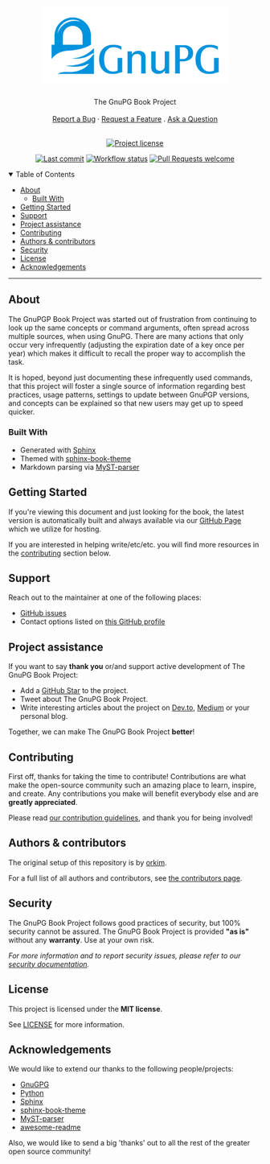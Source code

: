 <h1 align="center">
  <a href="https://github.com/orkim/gpg-book">
    <!-- Please provide path to your logo here -->
    <img src="docs/images/gnupg_logo.svg" alt="Logo" width="375">
  </a>
</h1>

<div align="center">
  The GnuPG Book Project
  <br />
  <br />
  <a href="https://github.com/orkim/gpg-book/issues/new?assignees=&labels=bug&template=01_BUG_REPORT.md&title=bug%3A+">Report a Bug</a>
  ·
  <a href="https://github.com/orkim/gpg-book/issues/new?assignees=&labels=enhancement&template=02_FEATURE_REQUEST.md&title=feat%3A+">Request a Feature</a>
  .
  <a href="https://github.com/orkim/gpg-book/issues/new?assignees=&labels=question&template=04_SUPPORT_QUESTION.md&title=support%3A+">Ask a Question</a>
</div>

<div align="center">
<br />

[![Project license](https://img.shields.io/github/license/orkim/gpg-book.svg?style=flat-square)](LICENSE)

[![Last commit](https://img.shields.io/github/last-commit/orkim/gpg-book/main)](https://www.github.com/orkim/gpg-book/)
[![Workflow status](https://img.shields.io/github/workflow/status/orkim/gpg-book/GitHub%20Pages)](https://www.github.com/orkim/gpg-book/)
[![Pull Requests welcome](https://img.shields.io/badge/PRs-welcome-ff69b4.svg?style=flat-square)](https://github.com/orkim/gpg-book/issues?q=is%3Aissue+is%3Aopen+label%3A%22help+wanted%22)

</div>

<details open="open">
<summary>Table of Contents</summary>

- [About](#about)
    - [Built With](#built-with)
- [Getting Started](#getting-started)
- [Support](#support)
- [Project assistance](#project-assistance)
- [Contributing](#contributing)
- [Authors & contributors](#authors--contributors)
- [Security](#security)
- [License](#license)
- [Acknowledgements](#acknowledgements)

</details>

---

## About

The GnuPGP Book Project was started out of frustration from continuing to look up the same concepts or command
arguments, often spread across multiple sources, when using GnuPG. There are many actions that only occur very
infrequently (adjusting the expiration date of a key once per year) which makes it difficult to recall the proper way
to accomplish the task.

It is hoped, beyond just documenting these infrequently used commands, that this project will foster a single source of
information regarding best practices, usage patterns, settings to update between GnuPGP versions, and concepts can be
explained so that new users may get up to speed quicker.

### Built With

* Generated with [Sphinx](https://www.sphinx-doc.org/en/master/)
* Themed with [sphinx-book-theme](https://github.com/executablebooks/sphinx-book-theme)
* Markdown parsing via [MyST-parser](https://github.com/executablebooks/MyST-Parser)

## Getting Started

If you're viewing this document and just looking for the book, the latest version is automatically built and always
available via our [GitHub Page](https://orkim.github.io/gpg-book/) which we utilize for hosting.

If you are interested in helping write/etc/etc. you will find more resources in the [contributing](#contributing)
section below.

## Support

Reach out to the maintainer at one of the following places:

- [GitHub issues](https://github.com/orkim/gpg-book/issues/new?assignees=&labels=question&template=04_SUPPORT_QUESTION.md&title=support%3A+)
- Contact options listed on [this GitHub profile](https://github.com/orkim)

## Project assistance

If you want to say **thank you** or/and support active development of The GnuPG Book Project:

- Add a [GitHub Star](https://github.com/orkim/gpg-book) to the project.
- Tweet about The GnuPG Book Project.
- Write interesting articles about the project on [Dev.to](https://dev.to/), [Medium](https://medium.com/) or your
  personal blog.

Together, we can make The GnuPG Book Project **better**!

## Contributing

First off, thanks for taking the time to contribute! Contributions are what make the open-source community such an
amazing place to learn, inspire, and create. Any contributions you make will benefit everybody else and are **greatly
appreciated**.

Please read [our contribution guidelines](docs/CONTRIBUTING.md), and thank you for being involved!

## Authors & contributors

The original setup of this repository is by [orkim](https://github.com/orkim).

For a full list of all authors and contributors,
see [the contributors page](https://github.com/orkim/gpg-book/contributors).

## Security

The GnuPG Book Project follows good practices of security, but 100% security cannot be assured.
The GnuPG Book Project is provided **"as is"** without any **warranty**. Use at your own risk.

_For more information and to report security issues, please refer to our [security documentation](docs/SECURITY.md)._

## License

This project is licensed under the **MIT license**.

See [LICENSE](LICENSE) for more information.

## Acknowledgements

We would like to extend our thanks to the following people/projects:

- [GnuGPG](https://www.gnupg.org/)
- [Python](https://www.python.org/)
- [Sphinx](https://www.sphinx-doc.org/en/master/)
- [sphinx-book-theme](https://github.com/executablebooks/sphinx-book-theme)
- [MyST-parser](https://github.com/executablebooks/MyST-Parser)
- [awesome-readme](https://github.com/matiassingers/awesome-readme)

Also, we would like to send a big 'thanks' out to all the rest of the greater open source community!
